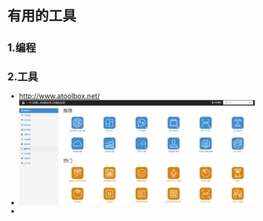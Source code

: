 # 有用的工具

## 1.编程



## 2.工具

- http://www.atoolbox.net/
- ![image-20210205162032068](images/image-20210218162319000.png)
- 